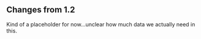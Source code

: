 ## Changes from 1.2

Kind of a placeholder for now...unclear how much data we actually need in this.
